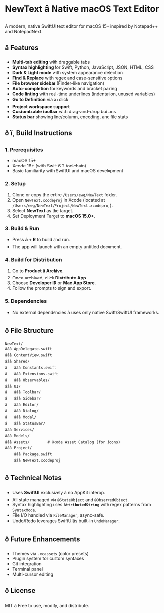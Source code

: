 # NewText â Native macOS Text Editor

A modern, native SwiftUI text editor for macOS 15+ inspired by Notepad++ and NotepadNext.

## â Features

- **Multi-tab editing** with draggable tabs
- **Syntax highlighting** for Swift, Python, JavaScript, JSON, HTML, CSS
- **Dark & Light mode** with system appearance detection
- **Find & Replace** with regex and case-sensitive options
- **File browser sidebar** (Finder-like navigation)
- **Auto-completion** for keywords and bracket pairing
- **Code linting** with real-time underlines (indentation, unused variables)
- **Go to Definition** via â+click
- **Project workspace support**
- **Customizable toolbar** with drag-and-drop buttons
- **Status bar** showing line/column, encoding, and file stats

## ð ï¸ Build Instructions

### 1. Prerequisites
- macOS 15+
- Xcode 16+ (with Swift 6.2 toolchain)
- Basic familiarity with SwiftUI and macOS development

### 2. Setup
1. Clone or copy the entire `/Users/ewg/NewText` folder.
2. Open `NewText.xcodeproj` in Xcode (located at `/Users/ewg/NewText/Project/NewText.xcodeproj`).
3. Select **NewText** as the target.
4. Set Deployment Target to **macOS 15.0+**.

### 3. Build & Run
- Press **â + R** to build and run.
- The app will launch with an empty untitled document.

### 4. Build for Distribution
1. Go to **Product â Archive**.
2. Once archived, click **Distribute App**.
3. Choose **Developer ID** or **Mac App Store**.
4. Follow the prompts to sign and export.

### 5. Dependencies
- No external dependencies â uses only native Swift/SwiftUI frameworks.

## ð File Structure

```
NewText/
âââ AppDelegate.swift
âââ ContentView.swift
âââ Shared/
â   âââ Constants.swift
â   âââ Extensions.swift
â   âââ Observables/
âââ UI/
â   âââ Toolbar/
â   âââ Sidebar/
â   âââ Editor/
â   âââ Dialog/
â   âââ Modal/
â   âââ StatusBar/
âââ Services/
âââ Models/
âââ Assets/        # Xcode Asset Catalog (for icons)
âââ Project/
    âââ Package.swift
    âââ NewText.xcodeproj
```

## ð Technical Notes

- Uses **SwiftUI** exclusively â no AppKit interop.
- All state managed via `@StateObject` and `@ObservedObject`.
- Syntax highlighting uses **`AttributedString`** with regex patterns from `SyntaxMode`.
- File I/O handled via `FileManager`, async-safe.
- Undo/Redo leverages SwiftUIâs built-in `UndoManager`.

## ð Future Enhancements

- Themes via `.xcassets` (color presets)
- Plugin system for custom syntaxes
- Git integration
- Terminal panel
- Multi-cursor editing

## ð License

MIT â Free to use, modify, and distribute.

